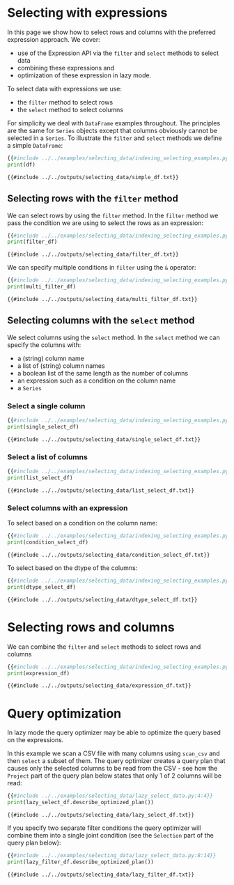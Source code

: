 # Selecting with expressions

In this page we show how to select rows and columns with the preferred expression approach. We cover:

- use of the Expression API via the `filter` and `select` methods to select data
- combining these expressions and
- optimization of these expression in lazy mode.

To select data with expressions we use:

- the `filter` method to select rows
- the `select` method to select columns

For simplicity we deal with `DataFrame` examples throughout. The principles are the same for `Series` objects except that columns obviously cannot be selected in a `Series`. To illustrate the `filter` and `select` methods we define a simple `DataFrame`:

```python
{{#include ../../examples/selecting_data/indexing_selecting_examples.py:4:10}}
print(df)
```

```text
{{#include ../../outputs/selecting_data/simple_df.txt}}
```

## Selecting rows with the `filter` method

We can select rows by using the `filter` method. In the `filter` method we pass the condition we are using to select the rows as an expression:

```python
{{#include ../../examples/selecting_data/indexing_selecting_examples.py:16:16}}
print(filter_df)
```

```text
{{#include ../../outputs/selecting_data/filter_df.txt}}
```

We can specify multiple conditions in `filter` using the `&` operator:

```python
{{#include ../../examples/selecting_data/indexing_selecting_examples.py:18:18}}
print(multi_filter_df)
```

```text
{{#include ../../outputs/selecting_data/multi_filter_df.txt}}
```

## Selecting columns with the `select` method

We select columns using the `select` method. In the `select` method we can specify the columns with:

- a (string) column name
- a list of (string) column names
- a boolean list of the same length as the number of columns
- an expression such as a condition on the column name
- a `Series`

### Select a single column

```python
{{#include ../../examples/selecting_data/indexing_selecting_examples.py:20:20}}
print(single_select_df)
```

```text
{{#include ../../outputs/selecting_data/single_select_df.txt}}
```

### Select a list of columns

```python
{{#include ../../examples/selecting_data/indexing_selecting_examples.py:22:22}}
print(list_select_df)
```

```text
{{#include ../../outputs/selecting_data/list_select_df.txt}}
```

### Select columns with an expression

To select based on a condition on the column name:

```python
{{#include ../../examples/selecting_data/indexing_selecting_examples.py:22:22}}
print(condition_select_df)
```

```text
{{#include ../../outputs/selecting_data/condition_select_df.txt}}
```

To select based on the dtype of the columns:

```python
{{#include ../../examples/selecting_data/indexing_selecting_examples.py:24:24}}
print(dtype_select_df)
```

```text
{{#include ../../outputs/selecting_data/dtype_select_df.txt}}
```

# Selecting rows and columns

We can combine the `filter` and `select` methods to select rows and columns

```python
{{#include ../../examples/selecting_data/indexing_selecting_examples.py:14:14}}
print(expression_df)
```

```text
{{#include ../../outputs/selecting_data/expression_df.txt}}
```

# Query optimization

In lazy mode the query optimizer may be able to optimize the query based on the expressions.

In this example we scan a CSV file with many columns using `scan_csv` and then `select` a subset of them. The query optimizer creates a query plan that causes only the selected columns to be read from the CSV - see how the `Project` part of the query plan below states that only 1 of 2 columns will be read:

```python
{{#include ../../examples/selecting_data/lazy_select_data.py:4:4}}
print(lazy_select_df.describe_optimized_plan())
```

```text
{{#include ../../outputs/selecting_data/lazy_select_df.txt}}
```

If you specify two separate filter conditions the query optimizer will combine them into a single joint condition (see the `Selection` part of the query plan below):

```python
{{#include ../../examples/selecting_data/lazy_select_data.py:8:14}}
print(lazy_filter_df.describe_optimized_plan())
```

```text
{{#include ../../outputs/selecting_data/lazy_filter_df.txt}}
```
